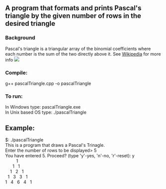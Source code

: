 ## A program that formats and prints Pascal's triangle by the given number of rows in the desired triangle

### Background
Pascal's triangle is a triangular array of the binomial coefficients where each number is the sum of the two directly above it.
See [Wikipedia](https://en.wikipedia.org/wiki/Pascal's_triangle) for more info 
![](https://upload.wikimedia.org/wikipedia/commons/0/0d/PascalTriangleAnimated2.gif)

### Compile:
  g++ pascalTriangle.cpp -o pascalTriangle

### To run:
In Windows type: pascalTriangle.exe <br />
In Unix based OS type: ./pascalTriangle

## Example:
$: ./pascalTriangle <br />
This is a program that draws a Pascal's Trinagle. <br />
Enter the number of rows to be displayed> 5 <br />
You have entered 5. Proceed? (type 'y'-yes, 'n'-no, 'r'-reset): y <br />
&nbsp;&nbsp;&nbsp;&nbsp;&nbsp;&nbsp;&nbsp;&nbsp;&nbsp;1 <br />
&nbsp;&nbsp;&nbsp;&nbsp;&nbsp;&nbsp;1&nbsp;&nbsp;&nbsp;1 <br />
&nbsp;&nbsp;&nbsp;&nbsp;1&nbsp;&nbsp;&nbsp;2&nbsp;&nbsp;&nbsp;1 <br />
&nbsp;&nbsp;1&nbsp;&nbsp;&nbsp;3&nbsp;&nbsp;&nbsp;3&nbsp;&nbsp;&nbsp;1 <br />
1&nbsp;&nbsp;&nbsp;4&nbsp;&nbsp;&nbsp;6&nbsp;&nbsp;&nbsp;4&nbsp;&nbsp;&nbsp;1 <br />
